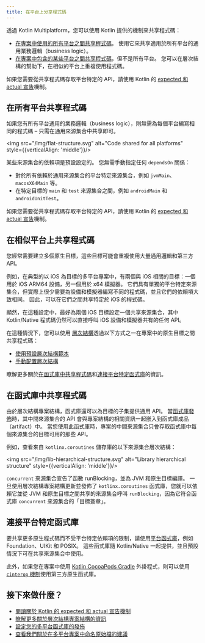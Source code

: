 ```yaml
---
title: 在平台上分享程式碼
---
```

透過 Kotlin Multiplatform，您可以使用 Kotlin 提供的機制來共享程式碼：

* [在專案中使用的所有平台之間共享程式碼](#share-code-on-all-platforms)。 使用它來共享適用於所有平台的通用業務邏輯（business logic）。
* [在專案中包含的某些平台之間共享程式碼](#share-code-on-similar-platforms)，但不是所有平台。 您可以在層次結構的幫助下，在相似的平台上重複使用程式碼。

如果您需要從共享程式碼存取平台特定的 API，請使用 Kotlin 的 [expected 和 actual 宣告](multiplatform-expect-actual)機制。

## 在所有平台共享程式碼

如果您有所有平台通用的業務邏輯（business logic），則無需為每個平台編寫相同的程式碼 – 只需在通用來源集合中共享即可。

<img src="/img/flat-structure.svg" alt="Code shared for all platforms" style={{verticalAlign: 'middle'}}/>

某些來源集合的依賴項是預設設定的。 您無需手動指定任何 `dependsOn` 關係：
* 對於所有依賴於通用來源集合的平台特定來源集合，例如 `jvmMain`、`macosX64Main` 等。
* 在特定目標的 `main` 和 `test` 來源集合之間，例如 `androidMain` 和 `androidUnitTest`。

如果您需要從共享程式碼存取平台特定的 API，請使用 Kotlin 的 [expected 和 actual 宣告](multiplatform-expect-actual)機制。

## 在相似平台上共享程式碼

您經常需要建立多個原生目標，這些目標可能會重複使用大量通用邏輯和第三方 API。

例如，在典型的以 iOS 為目標的多平台專案中，有兩個與 iOS 相關的目標：一個用於 iOS ARM64 設備，另一個用於 x64 模擬器。 它們具有單獨的平台特定來源集合，但實際上很少需要為設備和模擬器編寫不同的程式碼，並且它們的依賴項大致相同。 因此，可以在它們之間共享特定於 iOS 的程式碼。

顯然，在這種設定中，最好為兩個 iOS 目標設定一個共享來源集合，其中 Kotlin/Native 程式碼仍然可以直接呼叫 iOS 設備和模擬器共有的任何 API。

在這種情況下，您可以使用 [層次結構](multiplatform-hierarchy)透過以下方式之一在專案中的原生目標之間共享程式碼：

* [使用預設層次結構範本](multiplatform-hierarchy#default-hierarchy-template)
* [手動配置層次結構](multiplatform-hierarchy#manual-configuration)

瞭解更多關於[在函式庫中共享程式碼](#share-code-in-libraries)和[連接平台特定函式庫](#connect-platform-specific-libraries)的資訊。

## 在函式庫中共享程式碼

由於層次結構專案結構，函式庫還可以為目標的子集提供通用 API。 當[函式庫發佈](multiplatform-publish-lib)時，其中間來源集合的 API 會與專案結構的相關資訊一起嵌入到函式庫成品（artifact）中。 當您使用此函式庫時，專案的中間來源集合只會存取函式庫中每個來源集合的目標可用的那些 API。

例如，查看來自 `kotlinx.coroutines` 儲存庫的以下來源集合層次結構：

<img src="/img/lib-hierarchical-structure.svg" alt="Library hierarchical structure" style={{verticalAlign: 'middle'}}/>

`concurrent` 來源集合宣告了函數 runBlocking，並為 JVM 和原生目標編譯。 一旦使用層次結構專案結構更新並發佈了 `kotlinx.coroutines` 函式庫，您就可以依賴它並從 JVM 和原生目標之間共享的來源集合呼叫 `runBlocking`，因為它符合函式庫 `concurrent` 來源集合的「目標簽章」。

## 連接平台特定函式庫

要共享更多原生程式碼而不受平台特定依賴項的限制，請使用[平台函式庫](native-platform-libs)，例如 Foundation、UIKit 和 POSIX。 這些函式庫隨 Kotlin/Native 一起提供，並且預設情況下可在共享來源集合中使用。

此外，如果您在專案中使用 [Kotlin CocoaPods Gradle](native-cocoapods) 外掛程式，則可以使用 [`cinterop` 機制](native-c-interop)使用第三方原生函式庫。

## 接下來做什麼？

* [閱讀關於 Kotlin 的 expected 和 actual 宣告機制](multiplatform-expect-actual)
* [瞭解更多關於層次結構專案結構的資訊](multiplatform-hierarchy)
* [設定您的多平台函式庫的發佈](multiplatform-publish-lib)
* [查看我們關於在多平台專案中命名原始檔的建議](coding-conventions#source-file-names)